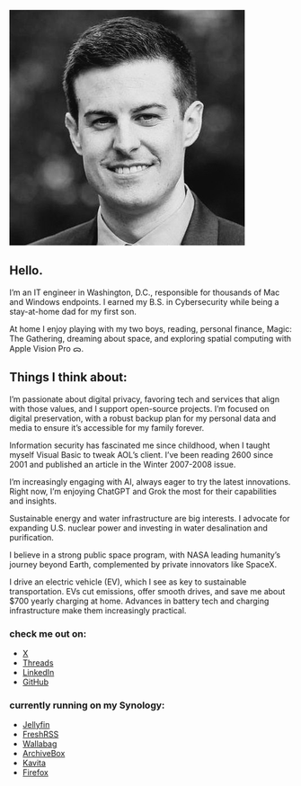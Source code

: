 ![Michael Singletary](/assets/images/IMG_3454.jpeg?resize=300%2C300&ssl=1 "Michael Singletary")

## Hello.

I’m an IT engineer in Washington, D.C., responsible for thousands of Mac and Windows endpoints. I earned my B.S. in Cybersecurity while being a stay-at-home dad for my first son.

At home I enjoy playing with my two boys, reading, personal finance, Magic: The Gathering, dreaming about space, and exploring spatial computing with Apple Vision Pro ᯅ.

## Things I think about:

I’m passionate about digital privacy, favoring tech and services that align with those values, and I support open-source projects. I’m focused on digital preservation, with a robust backup plan for my personal data and media to ensure it’s accessible for my family forever.

Information security has fascinated me since childhood, when I taught myself Visual Basic to tweak AOL’s client. I’ve been reading 2600 since 2001 and published an article in the Winter 2007-2008 issue.

I’m increasingly engaging with AI, always eager to try the latest innovations. Right now, I’m enjoying ChatGPT and Grok the most for their capabilities and insights.

Sustainable energy and water infrastructure are big interests. I advocate for expanding U.S. nuclear power and investing in water desalination and purification.

I believe in a strong public space program, with NASA leading humanity’s journey beyond Earth, complemented by private innovators like SpaceX.

I drive an electric vehicle (EV), which I see as key to sustainable transportation. EVs cut emissions, offer smooth drives, and save me about $700 yearly charging at home. Advances in battery tech and charging infrastructure make them increasingly practical.

### check me out on:
- [X](https://x.com/singletary/)
- [Threads](https://threads.com/singletary/)
- [LinkedIn](https://www.linkedin.com/in/michaelsingletary/)
- [GitHub](https://github.com/singletary)
  
### currently running on my Synology:
- [Jellyfin](https://jellyfin.org/)
- [FreshRSS](https://freshrss.org/)
- [Wallabag](https://wallabag.org/)
- [ArchiveBox](https://archivebox.io/)
- [Kavita](https://www.kavitareader.com/)
- [Firefox](https://github.com/linuxserver/docker-firefox/)

